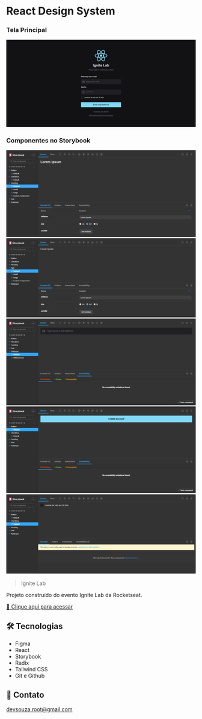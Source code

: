# React Design System

### Tela Principal
![preview](./preview/preview.png)

### Componentes no Storybook 
![preview](./preview/story_components-heading.png)
![preview](./preview/story_components-text.png)
![preview](./preview/story_components-textinput.png)
![preview](./preview/story_components-button.png)
![preview](./preview/story_components-checkbox.png)

> Ignite Lab

Projeto construído do evento Ignite Lab da Rocketseat.

[🔗 Clique aqui para acessar](https://react-design-system-mu.vercel.app/)


## 🛠 Tecnologias

- Figma
- React
- Storybook
- Radix
- Tailwind CSS
- Git e Github

## 💛 Contato

devsouza.root@gmail.com
